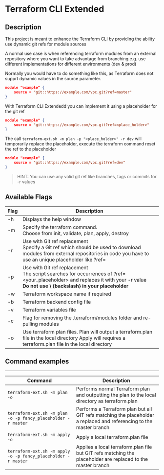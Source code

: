 # Terraform CLI Extended

## Description
This project is meant to enhance the Terraform CLI by providing the ability use dynamic git refs for module sources


A normal use case is when referencing terraform modules from an external repository where you want to take advantage from branching e.g. use different implementations for different environments (dev & prod)

Normally you would have to do something like this, as Terraform does not supprt dynamic values in the source parameter.
```json
module "example" {
    source = "git::https://example.com/vpc.git?ref=master"
}
```

With Terraform CLI Extendedd you can implement it using a placeholder for the git ref
```json
module "example" {
    source = "git::https://example.com/vpc.git?ref=<place_holder>"
}
```

The call ``terraform-ext.sh -m plan -p "<place_holder>" -r dev`` will temporarily replace the placeholder, execute the terraform command reset the ref to the placeholder
```json
module "example" {
    source = "git::https://example.com/vpc.git?ref=dev"
}
```

> HINT: You can use any valid git ref like branches, tags or commits for -r values

## Available Flags
| Flag | Description                                                                                                                                                                              |
|------|------------------------------------------------------------------------------------------------------------------------------------------------------------------------------------------|
| -h   | Displays the help window                                                                                                                                                                 |
| -m   | Specify the terraform command. <br />Choose from init, validate, plan, apply, destroy                                                                                                          |
| -r   | Use with Git ref replacement <br /> Specify a Git ref which should be used to download modules from external repositories in code you have to use an unique placeholder like ?ref=<placeholder> |
| -p   | Use with Git ref replacement <br />The script searches for occurrences of ?ref=<your_placeholder> and replaces it with your -r value <br />**Do not use \ {backslash} in your placeholder**                          |
| -w   | Terraform workspace name if required                                                                                                                                                     |
| -b   | Terraform backend config file                                                                                                                                                            |
| -v   | Terraform variables file                                                                                                                                                                 |
| -c   | Flag for removing the .terraform/modules folder and re-pulling modules                                                                                                                   |
| -o   | Use terraform plan files.  Plan will output a terraform.plan file in the local directory Apply will requires a terraform.plan file in the local directory                                |

## Command examples
***

| Command                                                     | Description                                                                                                         |
|-------------------------------------------------------------|---------------------------------------------------------------------------------------------------------------------|
| ``terraform-ext.sh -m plan -o  ``                               | Performs normal Terraform plan and outputting the plan to the local directory as terraform.plan                     |
| ``terraform-ext.sh -m plan -o -p fancy_placeholder -r master``  | Performs a Terraform plan but all GIT refs matching the placeholder a replaced and referencing to the master branch |
| ``terraform-ext.sh -m apply -o``                                | Apply a local terraform.plan file                                                                                   |
| ``terraform-ext.sh -m apply -o -p fancy_placeholder -r master`` | Applies a local terraform.plan file but GIT refs matching the placeholder are replaced to the master branch         |
